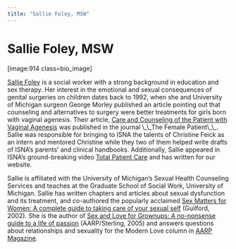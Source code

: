 ```yaml
---
title: "Sallie Foley, MSW"
---
```


# Sallie Foley, MSW

<p>[image:914 class=bio_image]  </p>

<p><a href="http://salliefoley.com/">Sallie Foley</a> is a social worker with a strong background in education and sex therapy. Her interest in the emotional and sexual consequences of genital surgeries on children dates back to 1992, when she and University of Michigan surgeon George Morley published an article pointing out that counseling and alternatives to surgery were better treatments for girls born with vaginal agenesis. Their article, <a href="/node/83">Care and Counseling of the Patient with Vaginal Agenesis</a> was published in the journal \_\_The Female Patient\_\_. Sallie was responsible for bringing to <span class="caps">ISNA</span> the talents of Christine Feick as an intern and mentored Christine while they two of them helped write drafts of <span class="caps">ISNA</span>’s parents’ and clinical handbooks. Additionally, Sallie appeared in <span class="caps">ISNA</span>&#8217;s ground-breaking video <a href="/videos/total%5C_patient%5C_care">Total Patient Care</a> and has written for our website.  </p>

<p>Sallie is affiliated with the University of Michigan’s Sexual Health Counseling Services and teaches at the Graduate School of Social Work, University of Michigan. Sallie has written chapters and articles about sexual dysfunction and its treatment, and co-authored the popularly acclaimed <a href="http://www.sexmattersforwomen.com/">Sex Matters for Women: A complete guide to taking care of your sexual self</a> (Guilford, 2002). She is the author of <a href="http://www.aarpmagazine.org/books/books%5C_sex%5C_grownups.html">Sex and Love for Grownups: A no-nonsense guide to a life of passion</a> (<span class="caps">AARP</span>/Sterling, 2005) and answers questions about relationships and sexuality for the Modern Love column in <a href="http://www.aarpmagazine.org"><span class="caps">AARP</span> Magazine</a>.</p>